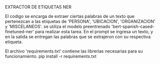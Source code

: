 EXTRACTOR DE ETIQUETAS NER

El codigo se encarga de extraer ciertas palabras de un texto que pertenezcan a las etiquetas de 'PERSONA', 'UBICACION', 'ORGANIZACION' y 'MISCELANEOS'. se utiliza el modelo preentrenado 'bert-spanish-cased-finetuned-ner' para realizar esta tarea. En el prompt se ingresa un texto, y en la salida se entregan las palabras que se extrajeron con su respectiva etiqueta.

El archivo 'requirements.txt' contiene las librerias necesarias para su funcionamiento.
    pip install -r requirements.txt